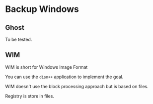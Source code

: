 # Backup Windows

## Ghost

To be tested.

## WIM

WIM is short for Windows Image Format

You can use the `dism++` application to implement the goal.

WIM doesn't use the block processing approach but is based on files.

Registry is store in files.